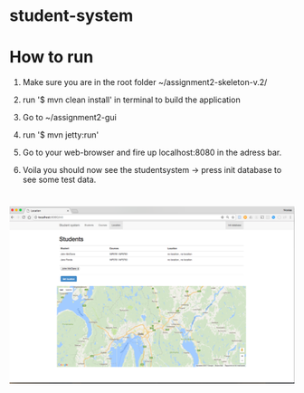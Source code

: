 # student-system
# How to run

1) Make sure you are in the root folder ~/assignment2-skeleton-v.2/

2) run '$ mvn clean install' in terminal to build the application

3) Go to ~/assignment2-gui

4) run '$ mvn jetty:run'

5) Go to your web-browser and fire up localhost:8080 in the adress bar.

6) Voila you should now see the studentsystem -> press init database to see some test data.
#
![ScreenShot](Screenshot.png)
